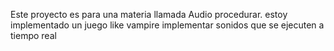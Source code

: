 Este proyecto es para una materia llamada Audio procedurar.
estoy implementado un juego like vampire
implementar sonidos que se ejecuten a tiempo real
